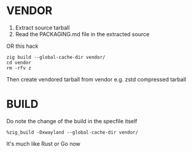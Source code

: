 # VENDOR

1. Extract source tarball
2. Read the PACKAGING.md file in the extracted source

OR this hack

```
zig build --global-cache-dir vendor/
cd vendor
rm -rfv z
```

Then create vendored tarball from vendor e.g. zstd compressed tarball

# BUILD

Do note the change of the build in the specfile itself

```
%zig_build -Dxwayland --global-cache-dir vendor/
```

It's much like Rust or Go now
